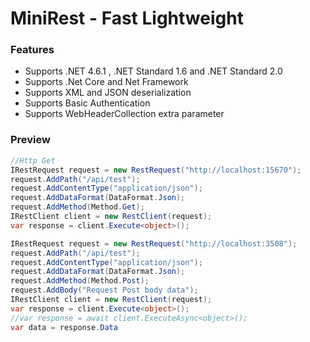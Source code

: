 # MiniRest - Fast Lightweight

### Features
* Supports .NET 4.6.1 , .NET Standard 1.6 and .NET Standard 2.0
* Supports .Net Core and Net Framework
* Supports XML and JSON deserialization
* Supports Basic Authentication
* Supports WebHeaderCollection extra parameter

### Preview

```csharp
//Http Get
IRestRequest request = new RestRequest("http://localhost:15670");
request.AddPath("/api/test");
request.AddContentType("application/json");
request.AddDataFormat(DataFormat.Json);
request.AddMethod(Method.Get);
IRestClient client = new RestClient(request);
var response = client.Execute<object>();

IRestRequest request = new RestRequest("http://localhost:3508");
request.AddPath("/api/test");
request.AddContentType("application/json");
request.AddDataFormat(DataFormat.Json);
request.AddMethod(Method.Post);
request.AddBody("Request Post body data");
IRestClient client = new RestClient(request);
var response = client.Execute<object>();
//var response = await client.ExecuteAsync<object>();
var data = response.Data
```
